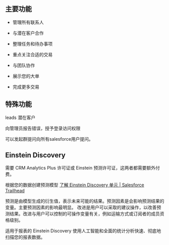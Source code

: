 ## 主要功能

- 管理所有联系人

- 与潜在客户合作

- 整理任务和待办事项

- 重点关注合适的交易

- 与团队协作

- 展示您的大单

- 完成更多交易

## 特殊功能

leads 潜在客户

向管理员报告错误，授予登录访问权限

可以发起群提问向所有salesforce用户提问。

##  Einstein Discovery

 需要 CRM Analytics Plus 许可证或 Einstein 预测许可证，这两者都需要额外付费。 

根据您的数据创建预测模型 [了解 Einstein Discovery 单元 | Salesforce Trailhead](https://trailhead.salesforce.com/zh-CN/content/learn/modules/einstein-discovery-quick-look/meet-einstein-discovery) 

 预测是由模型生成的衍生值，表示未来可能的结果。预测因素是会影响预测结果的变量。主要预测因素的影响最明显。  改进是用户可以采取的建议操作，以改善预测结果。改进与用户可以控制的可操作变量有关，例如运输方式或订阅者的成员资格级别。 

 适用于报表的 Einstein Discovery 使用人工智能和全面的统计分析快速、彻底地扫描您的报表数据。  


